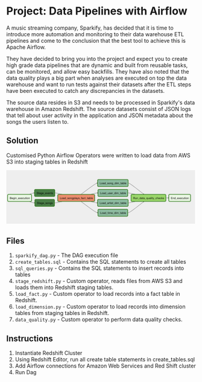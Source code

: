 # Project: Data Pipelines with Airflow
A music streaming company, Sparkify, has decided that it is time to introduce more automation and monitoring to their data warehouse ETL pipelines and come to the conclusion that the best tool to achieve this is Apache Airflow.

They have decided to bring you into the project and expect you to create high grade data pipelines that are dynamic and built from reusable tasks, can be monitored, and allow easy backfills. They have also noted that the data quality plays a big part when analyses are executed on top the data warehouse and want to run tests against their datasets after the ETL steps have been executed to catch any discrepancies in the datasets.

The source data resides in S3 and needs to be processed in Sparkify's data warehouse in Amazon Redshift. The source datasets consist of JSON logs that tell about user activity in the application and JSON metadata about the songs the users listen to.

## Solution
Customised Python Airflow Operators were written to load data from AWS S3 into staging tables in Redshift

![Dag dependencies](dependencies.png)

## Files 
1. `sparkify_dag.py` - The DAG execution file
2. `create_tables.sql` - Contains the SQL statements to create all tables
3. `sql_queries.py` - Contains the SQL statements to insert records into tables
4. `stage_redshift.py` - Custom operator, reads files from AWS S3 and loads them into Redshift staging tables.
5. `load_fact.py` - Custom operator to load records into a fact table in Redshift.
6. `load_dimension.py` - Custom operator to load records into dimension tables from staging tables in Redshift.
7. `data_quality.py` - Custom operator to perform data quality checks.

## Instructions
1. Instantiate Redshift Cluster
2. Using Redshift Editor, run all create table statements in create_tables.sql
3. Add Airflow connections for Amazon Web Services and Red Shift cluster
4. Run Dag
